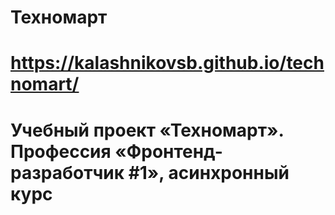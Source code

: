# Техномарт
# https://kalashnikovsb.github.io/technomart/
# Учебный проект «Техномарт». Профессия «Фронтенд-разработчик #1», асинхронный курс

